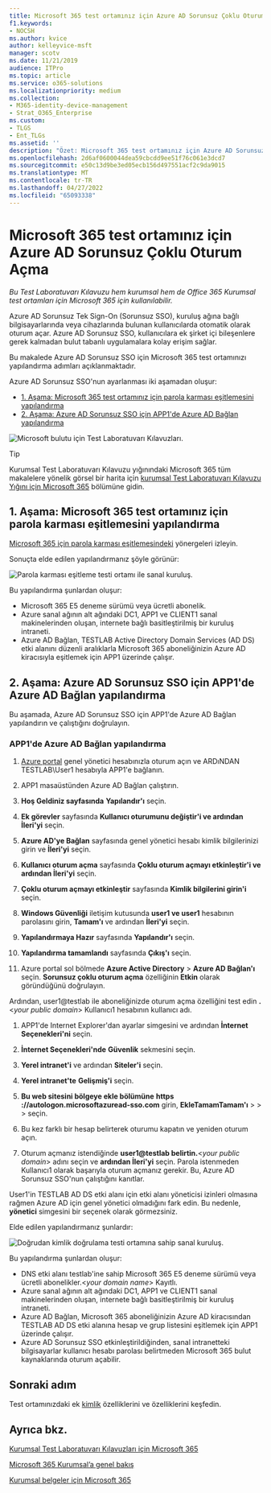 ```yaml
---
title: Microsoft 365 test ortamınız için Azure AD Sorunsuz Çoklu Oturum Açma
f1.keywords:
- NOCSH
ms.author: kvice
author: kelleyvice-msft
manager: scotv
ms.date: 11/21/2019
audience: ITPro
ms.topic: article
ms.service: o365-solutions
ms.localizationpriority: medium
ms.collection:
- M365-identity-device-management
- Strat_O365_Enterprise
ms.custom:
- TLGS
- Ent_TLGs
ms.assetid: ''
description: "Özet: Microsoft 365 test ortamınız için Azure AD Sorunsuz Çoklu Oturum Açma'yi yapılandırın ve test edin."
ms.openlocfilehash: 2d6af0600044dea59cbcdd9ee51f76c061e3dcd7
ms.sourcegitcommit: e50c13d9be3ed05ecb156d497551acf2c9da9015
ms.translationtype: MT
ms.contentlocale: tr-TR
ms.lasthandoff: 04/27/2022
ms.locfileid: "65093338"
---
```

# <a name="azure-ad-seamless-single-sign-on-for-your-microsoft-365-test-environment"></a>Microsoft 365 test ortamınız için Azure AD Sorunsuz Çoklu Oturum Açma

*Bu Test Laboratuvarı Kılavuzu hem kurumsal hem de Office 365 Kurumsal test ortamları için Microsoft 365 için kullanılabilir.*

Azure AD Sorunsuz Tek Sign-On (Sorunsuz SSO), kuruluş ağına bağlı bilgisayarlarında veya cihazlarında bulunan kullanıcılarda otomatik olarak oturum açar. Azure AD Sorunsuz SSO, kullanıcılara ek şirket içi bileşenlere gerek kalmadan bulut tabanlı uygulamalara kolay erişim sağlar.

Bu makalede Azure AD Sorunsuz SSO için Microsoft 365 test ortamınızı yapılandırma adımları açıklanmaktadır.

Azure AD Sorunsuz SSO'nun ayarlanması iki aşamadan oluşur:
- [1. Aşama: Microsoft 365 test ortamınız için parola karması eşitlemesini yapılandırma](#phase-1-configure-password-hash-synchronization-for-your-microsoft-365-test-environment)
- [2. Aşama: Azure AD Sorunsuz SSO için APP1'de Azure AD Bağlan yapılandırma](#phase-2-configure-azure-ad-connect-on-app1-for-azure-ad-seamless-sso)
   
![Microsoft bulutu için Test Laboratuvarı Kılavuzları.](../media/m365-enterprise-test-lab-guides/cloud-tlg-icon.png) 
    
> [!TIP]
> Kurumsal Test Laboratuvarı Kılavuzu yığınındaki Microsoft 365 tüm makalelere yönelik görsel bir harita için [kurumsal Test Laboratuvarı Kılavuzu Yığını için Microsoft 365](../downloads/Microsoft365EnterpriseTLGStack.pdf) bölümüne gidin.
  
## <a name="phase-1-configure-password-hash-synchronization-for-your-microsoft-365-test-environment"></a>1. Aşama: Microsoft 365 test ortamınız için parola karması eşitlemesini yapılandırma

[Microsoft 365 için parola karması eşitlemesindeki](password-hash-sync-m365-ent-test-environment.md) yönergeleri izleyin. 

Sonuçta elde edilen yapılandırmanız şöyle görünür:
  
![Parola karması eşitleme testi ortamı ile sanal kuruluş.](../media/pass-through-auth-m365-ent-test-environment/Phase1.png)
  
Bu yapılandırma şunlardan oluşur:
  
- Microsoft 365 E5 deneme sürümü veya ücretli abonelik.
- Azure sanal ağının alt ağındaki DC1, APP1 ve CLIENT1 sanal makinelerinden oluşan, internete bağlı basitleştirilmiş bir kuruluş intraneti.
- Azure AD Bağlan, TESTLAB Active Directory Domain Services (AD DS) etki alanını düzenli aralıklarla Microsoft 365 aboneliğinizin Azure AD kiracısıyla eşitlemek için APP1 üzerinde çalışır.

## <a name="phase-2-configure-azure-ad-connect-on-app1-for-azure-ad-seamless-sso"></a>2. Aşama: Azure AD Sorunsuz SSO için APP1'de Azure AD Bağlan yapılandırma

Bu aşamada, Azure AD Sorunsuz SSO için APP1'de Azure AD Bağlan yapılandırın ve çalıştığını doğrulayın.

### <a name="configure-azure-ad-connect-on-app1"></a>APP1'de Azure AD Bağlan yapılandırma

1. [Azure portal](https://portal.azure.com) genel yönetici hesabınızla oturum açın ve ARDıNDAN TESTLAB\User1 hesabıyla APP1'e bağlanın.

2. APP1 masaüstünden Azure AD Bağlan çalıştırın.

3. **Hoş Geldiniz sayfasında** **Yapılandır'ı** seçin.

4. **Ek görevler** sayfasında **Kullanıcı oturumunu değiştir'i ve ardından İleri'yi** seçin.

5. **Azure AD'ye Bağlan** sayfasında genel yönetici hesabı kimlik bilgilerinizi girin ve **İleri'yi** seçin.

6. **Kullanıcı oturum açma** sayfasında **Çoklu oturum açmayı etkinleştir'i ve ardından İleri'yi** seçin.

7. **Çoklu oturum açmayı etkinleştir** sayfasında **Kimlik bilgilerini girin'i** seçin.

8. **Windows Güvenliği** iletişim kutusunda **user1 ve user1** hesabının parolasını girin, **Tamam'ı** ve ardından **İleri'yi** seçin.

9. **Yapılandırmaya Hazır** sayfasında **Yapılandır'ı** seçin.

10. **Yapılandırma tamamlandı** sayfasında **Çıkış'ı** seçin.

11. Azure portal sol bölmede **Azure Active Directory** >  **Azure AD Bağlan'ı** seçin. **Sorunsuz çoklu oturum açma** özelliğinin **Etkin** olarak göründüğünü doğrulayın.

Ardından, user1@testlab ile aboneliğinizde oturum açma özelliğini test edin <strong>.</strong>\<*your public domain*> Kullanıcı1 hesabının kullanıcı adı.

1. APP1'de Internet Explorer'dan ayarlar simgesini ve ardından **İnternet Seçenekleri'ni** seçin.
 
2. **İnternet Seçenekleri'nde** **Güvenlik** sekmesini seçin.

3. **Yerel intranet'i** ve ardından **Siteler'i** seçin.

4. **Yerel intranet'te** **Gelişmiş'i** seçin.

5. **Bu web sitesini bölgeye ekle bölümüne** **https <span>://</span>autologon.microsoftazuread-sso.com** girin, **EkleTamamTamam'ı** >  >  >  seçin.

6. Bu kez farklı bir hesap belirterek oturumu kapatın ve yeniden oturum açın.

7. Oturum açmanız istendiğinde <strong>user1@testlab belirtin.</strong>\<*your public domain*> adını seçin ve **ardından İleri'yi** seçin. Parola istenmeden Kullanıcı1 olarak başarıyla oturum açmanız gerekir. Bu, Azure AD Sorunsuz SSO'nun çalıştığını kanıtlar.

User1'in TESTLAB AD DS etki alanı için etki alanı yöneticisi izinleri olmasına rağmen Azure AD için genel yönetici olmadığını fark edin. Bu nedenle, **yönetici** simgesini bir seçenek olarak görmezsiniz.

Elde edilen yapılandırmanız şunlardır:

![Doğrudan kimlik doğrulama testi ortamına sahip sanal kuruluş.](../media/pass-through-auth-m365-ent-test-environment/Phase1.png)

Bu yapılandırma şunlardan oluşur:

- DNS etki alanı testlab'ine sahip Microsoft 365 E5 deneme sürümü veya ücretli abonelikler.\<*your domain name*> Kayıtlı.
- Azure sanal ağının alt ağındaki DC1, APP1 ve CLIENT1 sanal makinelerinden oluşan, internete bağlı basitleştirilmiş bir kuruluş intraneti.
- Azure AD Bağlan, Microsoft 365 aboneliğinizin Azure AD kiracısından TESTLAB AD DS etki alanına hesap ve grup listesini eşitlemek için APP1 üzerinde çalışır.
- Azure AD Sorunsuz SSO etkinleştirildiğinden, sanal intranetteki bilgisayarlar kullanıcı hesabı parolası belirtmeden Microsoft 365 bulut kaynaklarında oturum açabilir.

## <a name="next-step"></a>Sonraki adım

Test ortamınızdaki ek [kimlik](m365-enterprise-test-lab-guides.md#identity) özelliklerini ve özelliklerini keşfedin.

## <a name="see-also"></a>Ayrıca bkz.

[Kurumsal Test Laboratuvarı Kılavuzları için Microsoft 365](m365-enterprise-test-lab-guides.md)

[Microsoft 365 Kurumsal’a genel bakış](microsoft-365-overview.md)

[Kurumsal belgeler için Microsoft 365](/microsoft-365-enterprise/)